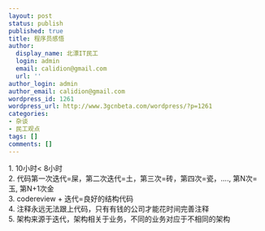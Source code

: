 ```yaml
---
layout: post
status: publish
published: true
title: 程序员感悟
author:
  display_name: 北漂IT民工
  login: admin
  email: calidion@gmail.com
  url: ''
author_login: admin
author_email: calidion@gmail.com
wordpress_id: 1261
wordpress_url: http://www.3gcnbeta.com/wordpress/?p=1261
categories:
- 杂谈
- 民工观点
tags: []
comments: []
---
```

<p>1. 10小时< 8小时<br />
2. 代码第一次迭代=屎，第二次迭代=土，第三次=砖，第四次=瓷，...., 第N次=玉, 第N+1次金<br />
3. codereview + 迭代=良好的结构代码<br />
4. 注释永远无法跟上代码，只有有钱的公司才能花时间完善注释<br />
5. 架构来源于迭代，架构相关于业务，不同的业务对应于不相同的架构</p>
